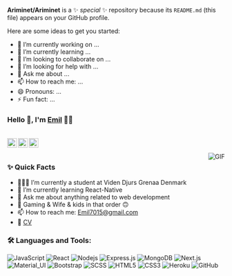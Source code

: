 **Ariminet/Ariminet** is a ✨ _special_ ✨ repository because its `README.md` (this file) appears on your GitHub profile.

Here are some ideas to get you started:

- 🔭 I’m currently working on ...
- 🌱 I’m currently learning ...
- 👯 I’m looking to collaborate on ...
- 🤔 I’m looking for help with ...
- 💬 Ask me about ...
- 📫 How to reach me: ...
- 😄 Pronouns: ...
- ⚡ Fun fact: ...

### Hello 👋, I'm [Emil](https://github.com/Ariminet) 👨‍💻

<br/>

<a href="https://www.linkedin.com/in/ari-minet-4106601a4/?originalSubdomain=dk">
  <img align="left" alt="Aman's Linkedin" width="22px" src="https://cdn.jsdelivr.net/npm/simple-icons@v3/icons/linkedin.svg" />
</a>

<a href="https://t.me/amanatg0">
  <img align="left" alt="Aman's Telegram" width="22px" src="https://cdn.jsdelivr.net/npm/simple-icons@v3/icons/telegram.svg" />
</a>


<a href="mailto:emil7015@gmail.com">
  <img align="left" alt="Emil's Email" width="22px" src="https://cdn.jsdelivr.net/npm/simple-icons@v3/icons/gmail.svg" />
</a>



<br />

<br/>


  <img align="right" alt="GIF" src="https://media.giphy.com/media/MC6eSuC3yypCU/giphy.gif" />
  
### ✨ Quick Facts

- 👨🏽‍💻 I’m currently a student at Viden Djurs Grenaa Denmark
- 🌱 I’m currently learning React-Native
- 💬 Ask me about anything related to web development 
- 🎿 Gaming & Wife & kids in that order 🙃
- 📫 How to reach me: Emil7015@gmail.com
- 📝 [CV](https://imgur.com/T5sOjwi) 

### 🛠️ Languages and Tools:

![JavaScript](https://img.shields.io/badge/-JavaScript-blueviolet-blue?style=flat-square&logo=javascript)
![React](https://img.shields.io/badge/-React-blueviolet?style=flat-square&logo=react)
![Nodejs](https://img.shields.io/badge/-Nodejs-blueviolet?style=flat-square&logo=Node.js)
![Express.js](https://img.shields.io/badge/-Express-blueviolet?style=flat-square&logo=expressjs)
![MongoDB](https://img.shields.io/badge/-MongoDB-blueviolet?style=flat-square&logo=mongodb)
![Next.js](https://img.shields.io/badge/-Next-blueviolet?style=flat-square&logo=Next.js)
![Material_UI](https://img.shields.io/badge/-Material_UI-blueviolet?style=flat-square&logo=material-ui)
![Bootstrap](https://img.shields.io/badge/-Bootstrap-blueviolet?style=flat-square&logo=bootstrap)
![SCSS](https://img.shields.io/badge/-SCSS-blueviolet?style=flat-square&logo=SASS)
![HTML5](https://img.shields.io/badge/-HTML5-blueviolet?style=flat-square&logo=html5&logoColor=white)
![CSS3](https://img.shields.io/badge/-CSS3-blueviolet?style=flat-square&logo=css3)
![Heroku](https://img.shields.io/badge/-Heroku-blueviolet?style=flat-square&logo=heroku)
![GitHub](https://img.shields.io/badge/-GitHub-blueviolet?style=flat-square&logo=github)
<!---

### 👣 Next Steps

_Since you don't want to leave my profile just yet! Here are a few things you can do :_

❤️ Support me : (Give me your money 💰) So that I can upgrade my slow Desktop 🥺😌... [![Donate](https://img.shields.io/badge/$$-Support-green.svg?style=flat)](https://paypal.me/amanatg)

❤️ Mentor me : If you are one of those Saints 😇 who try to help their juniors then you can always leave a msg here [![Telegram Badge](https://img.shields.io/badge/-Aman_Ansari-2399ff?style=flat-square&logo=Telegram&logoColor=white&link=https://t.me/amanatg0/)](https://t.me/amanatg0)

❤️ Offer work : Send the details on [![Linkedin Badge](https://img.shields.io/badge/-Aman_Ansari-blue?style=flat-square&logo=Linkedin&logoColor=white&link=https://www.linkedin.com/in/aman-atg/)](https://www.linkedin.com/in/aman-atg/)
or [![Gmail Badge](https://img.shields.io/badge/-aman.atg001@gmail.com-c14438?style=flat-square&logo=Gmail&logoColor=white&link=mailto:aman.atg001@gmail.com)](mailto:aman.atg001@gmail.com)

❤️ Follow me : on [![GitHub followers](https://img.shields.io/github/followers/aman-atg?label=Follow&style=social)](https://github.com/aman-atg/?tab=follow) and [![Twitter Badge](https://img.shields.io/badge/-@aman_atg-1ca0f1?style=flat-square&labelColor=1ca0f1&logo=twitter&logoColor=white&link=https://twitter.com/aman_atg)](https://twitter.com/aman_atg)
and be a part of my journey... and See if I can make it or not!

❤️ Connect with me : [![Linkedin Badge](https://img.shields.io/badge/-Aman_Ansari-blue?style=flat-square&logo=Linkedin&logoColor=white&link=https://www.linkedin.com/in/aman-atg/)](https://www.linkedin.com/in/aman-atg/)
--->

